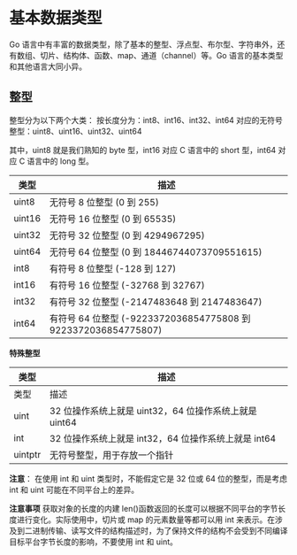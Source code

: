 # 基本数据类型

Go 语言中有丰富的数据类型，除了基本的整型、浮点型、布尔型、字符串外，还有数组、切片、结构体、函数、map、通道（channel）等。Go 语言的基本类型和其他语言大同小异。

## 整型

整型分为以下两个大类： 按长度分为：int8、int16、int32、int64 对应的无符号整型：uint8、uint16、uint32、uint64

其中，uint8 就是我们熟知的 byte 型，int16 对应 C 语言中的 short 型，int64 对应 C 语言中的 long 型。

| 类型   | 描述                                                           |
| ------ | -------------------------------------------------------------- |
| uint8  | 无符号 8 位整型 (0 到 255)                                     |
| uint16 | 无符号 16 位整型 (0 到 65535)                                  |
| uint32 | 无符号 32 位整型 (0 到 4294967295)                             |
| uint64 | 无符号 64 位整型 (0 到 18446744073709551615)                   |
| int8   | 有符号 8 位整型 (-128 到 127)                                  |
| int16  | 有符号 16 位整型 (-32768 到 32767)                             |
| int32  | 有符号 32 位整型 (-2147483648 到 2147483647)                   |
| int64  | 有符号 64 位整型 (-9223372036854775808 到 9223372036854775807) |

**特殊整型**

| 类型    | 描述                                                   |
| ------- | ------------------------------------------------------ |
| 类型    | 描述                                                   |
| uint    | 32 位操作系统上就是 uint32，64 位操作系统上就是 uint64 |
| int     | 32 位操作系统上就是 int32，64 位操作系统上就是 int64   |
| uintptr | 无符号整型，用于存放一个指针                           |

**注意**： 在使用 int 和 uint 类型时，不能假定它是 32 位或 64 位的整型，而是考虑 int 和 uint 可能在不同平台上的差异。

**注意事项** 获取对象的长度的内建 len()函数返回的长度可以根据不同平台的字节长度进行变化。实际使用中，切片或 map 的元素数量等都可以用 int 来表示。在涉及到二进制传输、读写文件的结构描述时，为了保持文件的结构不会受到不同编译目标平台字节长度的影响，不要使用 int 和 uint。

